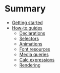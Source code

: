 # Summary

- [Getting started](./README.md)
- [How-to guides]()
  - [Declarations](./how-to/declarations.md)
  - [Selectors](./how-to/selectors.md)
  - [Animations](./how-to/animations.md)
  - [Font resources]()
  - [Media queries]()
  - [Calc expressions]()
  - [Rendering](./how-to/rendering.md)